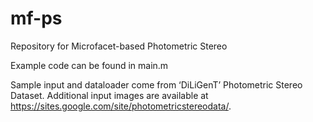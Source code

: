 # mf-ps
Repository for Microfacet-based Photometric Stereo

Example code can be found in main.m

Sample input and dataloader come from ‘DiLiGenT’ Photometric Stereo Dataset.
Additional input images are available at https://sites.google.com/site/photometricstereodata/.
